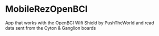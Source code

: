 # MobileRezOpenBCI
App that works with the OpenBCI Wifi Shield by PushTheWorld and read data sent from the Cyton &amp; Ganglion boards

